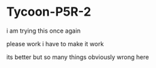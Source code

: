 # Tycoon-P5R-2
i am trying this once again

please work
i have to make it work

its better but so many things obviously wrong here
